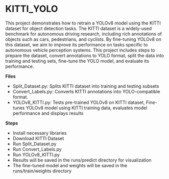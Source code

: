 # KITTI_YOLO
This project demonstrates how to retrain a YOLOv8 model using the KITTI dataset for object detection tasks. The KITTI dataset is a widely-used benchmark for autonomous driving research, including rich annotations of objects such as cars, pedestrians, and cyclists. By fine-tuning YOLOv8 on this dataset, we aim to improve its performance on tasks specific to autonomous vehicle perception systems. This project includes steps to prepare the dataset, convert annotations to YOLO format, split the data into training and testing sets, fine-tune the YOLO model, and evaluate its performance.

**Files**
- Split_Dataset.py: Splits KITTI dataset into training and testing subsets
- Convert_Labels.py: Converts KITTI annotations into YOLO-compatible format.
- YOLOv8_KITTI.py: Tests pre-trained YOLOv8 on KITTI dataset, Fine-tunes YOLOv8 model using KITTI training data, evaluates model performance and displays results

**Steps**
- Install necessary libraries
- Download KITTI Dataset
- Run Split_Dataset.py
- Run Convert_Labels.py
- Run YOLOv8_KITTI.py
- Results will be saved in the runs/predict directory for visualization
- The fine-tuned model and weights will be saved in the runs/train/weights directory

